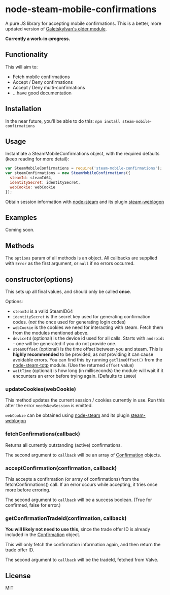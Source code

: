 # node-steam-mobile-confirmations
A pure JS library for accepting mobile confirmations. This is a better, more updated version of [GaletskyIvan's older module](https://github.com/GaletskyIvan/steamcommunity-mobile-confirmations).

**Currently a work-in-progress.**

## Functionality
This will aim to:

* Fetch mobile confirmations
* Accept / Deny confirmations
* Accept / Deny multi-confirmations
* ...have good documentation

## Installation
In the near future, you'll be able to do this:
`npm install steam-mobile-confirmations`

## Usage
Instantiate a SteamMobileConfirmations object, with the required defaults (keep reading for more detail):
```js
var SteamMobileConfirmations = require('steam-mobile-confirmations');
var steamConfirmations = new SteamMobileConfirmations({
  steamId: steamId64,
  identitySecret: identitySecret,
  webCookie: webCookie
});
```

Obtain session information with [node-steam](https://github.com/seishun/node-steam) and its plugin [steam-weblogon](https://github.com/Alex7Kom/node-steam-weblogon)

## Examples
Coming soon.

## Methods
The `options` param of all methods is an object. All callbacks are supplied with `Error` as the first argument, or `null` if no errors occurred.

## constructor(options)
This sets up all final values, and should only be called **once**.

Options:
* `steamId` is a valid SteamID64
* `identitySecret` is the secret key used for generating confirmation codes. (_not_ the once used for generating login codes)
* `webCookie` is the cookies we need for interacting with steam. Fetch them from the modules mentioned above.
* `deviceId` (optional) is the device id used for all calls. Starts with `android:` - one will be generated if you do not provide one.
* `steamOffset` (optional) is the time offset between you and steam. This is **highly recommended** to be provided, as _not_ providing it can cause avoidable errors. You can find this by running `getTimeOffset()` from the [node-steam-totp](https://github.com/DoctorMcKay/node-steam-totp) module. (Use the returned `offset` value)
* `waitTime` (optional) is how long (in milliseconds) the module will wait if it encounters an error before trying again. (Defaults to `10000`)

### updateCookies(webCookie)
This method updates the current session / cookies currently in use. Run this after the error `needsNewSession` is emitted.

`webCookie` can be obtained using [node-steam](https://github.com/seishun/node-steam) and its plugin [steam-weblogon](https://github.com/Alex7Kom/node-steam-weblogon)

### fetchConfirmations(callback)
Returns all currently outstanding (active) confirmations.

The second argument to `callback` will be an array of [Confirmation](https://github.com/luop90/node-steam-mobile-confirmations/wiki/CConfirmation) objects.

### acceptConfirmation(confirmation, callback)
This accepts a confirmation (or array of confirmations) from the fetchConfirmations() call. If an error occurs while accepting, it tries once more before erroring.

The second argument to `callback` will be a success boolean. (True for confirmed, false for error.)

### getConfirmationTradeId(confirmation, callback)
**You will likely not need to use this**, since the trade offer ID is already included in the [Confirmation](https://github.com/luop90/node-steam-mobile-confirmations/wiki/CConfirmation) object.

  This will only fetch the confirmation information again, and then return the trade offer ID.

  The second argument to `callback` will be the tradeId, fetched from Valve.

## License
MIT
